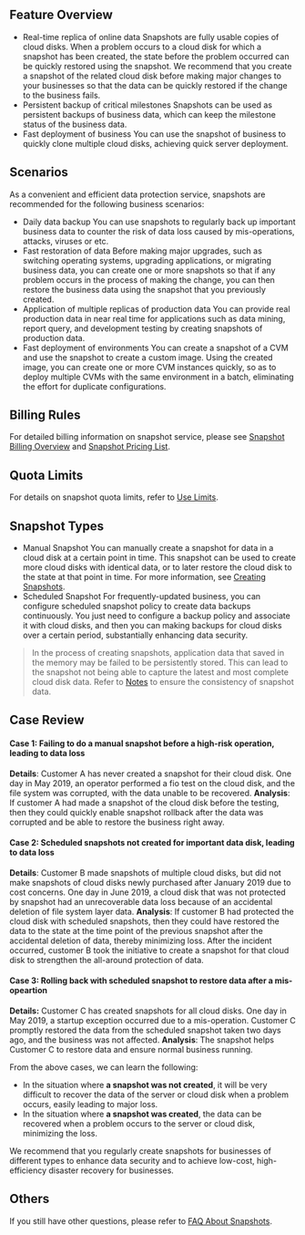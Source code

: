 ## Feature Overview
- Real-time replica of online data
Snapshots are fully usable copies of cloud disks. When a problem occurs to a cloud disk for which a snapshot has been created, the state before the problem occurred can be quickly restored using the snapshot. We recommend that you create a snapshot of the related cloud disk before making major changes to your businesses so that the data can be quickly restored if the change to the business fails. 
- Persistent backup of critical milestones
Snapshots can be used as persistent backups of business data, which can keep the milestone status of the business data.
- Fast deployment of business
You can use the snapshot of business to quickly clone multiple cloud disks, achieving quick server deployment.

## Scenarios
As a convenient and efficient data protection service, snapshots are recommended for the following business scenarios:
- Daily data backup
You can use snapshots to regularly back up important business data to counter the risk of data loss caused by mis-operations, attacks, viruses or etc. 
- Fast restoration of data
Before making major upgrades, such as switching operating systems, upgrading applications, or migrating business data, you can create one or more snapshots so that if any problem occurs in the process of making the change, you can then restore the business data using the snapshot that you previously created.
- Application of multiple replicas of production data
You can provide real production data in near real time for applications such as data mining, report query, and development testing by creating snapshots of production data.
- Fast deployment of environments
You can create a snapshot of a CVM and use the snapshot to create a custom image. Using the created image, you can create one or more CVM instances quickly, so as to deploy multiple CVMs with the same environment in a batch, eliminating the effort for duplicate configurations.

## Billing Rules
For detailed billing information on snapshot service, please see [Snapshot Billing Overview](https://intl.cloud.tencent.com/document/product/362/32415) and [Snapshot Pricing List](https://intl.cloud.tencent.com/document/product/362/2413). 

## Quota Limits
For details on snapshot quota limits, refer to [Use Limits](https://intl.cloud.tencent.com/document/product/362/5145).

## Snapshot Types
- Manual Snapshot
You can manually create a snapshot for data in a cloud disk at a certain point in time. This snapshot can be used to create more cloud disks with identical data, or to later restore the cloud disk to the state at that point in time. For more information, see [Creating Snapshots](https://intl.cloud.tencent.com/document/product/362/5755).
- Scheduled Snapshot
For frequently-updated business, you can configure scheduled snapshot policy to create data backups continuously. You just need to configure a backup policy and associate it with cloud disks, and then you can making backups for cloud disks over a certain period, substantially enhancing data security. <!--For more information, see [Scheduled Snapshots]().-->

> In the process of creating snapshots, application data that saved in the memory may be failed to be persistently stored. This can lead to the snapshot not being able to capture the latest and most complete cloud disk data. Refer to [Notes](https://intl.cloud.tencent.com/document/product/362/5755) to ensure the consistency of snapshot data.


## Case Review
#### Case 1: Failing to do a manual snapshot before a high-risk operation, leading to data loss
**Details**: Customer A has never created a snapshot for their cloud disk. One day in May 2019, an operator performed a fio test on the cloud disk, and the file system was corrupted, with the data unable to be recovered.
**Analysis**: If customer A had made a snapshot of the cloud disk before the testing, then they could quickly enable snapshot rollback after the data was corrupted and be able to restore the business right away.

#### Case 2: Scheduled snapshots not created for important data disk, leading to data loss
**Details**: Customer B made snapshots of multiple cloud disks, but did not make snapshots of cloud disks newly purchased after January 2019 due to cost concerns. One day in June 2019, a cloud disk that was not protected by snapshot had an unrecoverable data loss because of an accidental deletion of file system layer data.
**Analysis**: If customer B had protected the cloud disk with scheduled snapshots, then they could have restored the data to the state at the time point of the previous snapshot after the accidental deletion of data, thereby minimizing loss. After the incident occurred, customer B took the initiative to create a snapshot for that cloud disk to strengthen the all-around protection of data.  

#### Case 3: Rolling back with scheduled snapshot to restore data after a mis-opeartion
**Details:** Customer C has created snapshots for all cloud disks. One day in May 2019, a startup exception occurred due to a mis-operation. Customer C promptly restored the data from the scheduled snapshot taken two days ago, and the business was not affected. 
**Analysis**: The snapshot helps Customer C to restore data and ensure normal business running.


From the above cases, we can learn the following:
- In the situation where **a snapshot was not created**, it will be very difficult to recover the data of the server or cloud disk when a problem occurs, easily leading to major loss.
- In the situation where **a snapshot was created**, the data can be recovered when a problem occurs to the server or cloud disk, minimizing the loss.

We recommend that you regularly create snapshots for businesses of different types to enhance data security and to achieve low-cost, high-efficiency disaster recovery for businesses.

## Others
If you still have other questions, please refer to [FAQ About Snapshots](https://intl.cloud.tencent.com/document/product/362/17820). 







